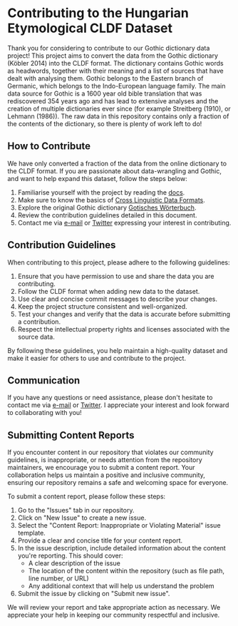 # Contributing to the Hungarian Etymological CLDF Dataset

Thank you for considering to contribute to our Gothic dictionary data project! This project aims to convert the data from the Gothic dictionary (Köbler 2014) into the CLDF format. The dictionary contains Gothic words as headwords, together with their meaning and a list of sources that have dealt with analysing them. Gothic belongs to the Eastern branch of Germanic, which belongs to the Indo-European language family. The main data source for Gothic is a 1600 year old bible translation that was rediscovered 354 years ago and has lead to extensive analyses and the creation of multiple dictionaries ever since (for example Streitberg (1910), or Lehmann (1986)). The raw data in this repository contains only a fraction of the contents of the dictionary, so there is plenty of work left to do!

## How to Contribute

We have only converted a fraction of the data from the online dictionary to the CLDF format. If you are passionate about data-wrangling and Gothic, and want to help expand this dataset, follow the steps below:

1. Familiarise yourself with the project by reading the [docs](https://koeblergothic.readthedocs.io/en/latest/home.html).
2. Make sure to know the basics of [Cross Linguistic Data Formats](https://cldf.clld.org/).
3. Explore the original Gothic dictionary [Gotisches Wörterbuch](https://www.koeblergerhard.de/got/got.html).
4. Review the contribution guidelines detailed in this document.
5. Contact me via [e-mail](mailto:viktor_martinovic@$removethis$eva.mpg.de) or [Twitter](https://twitter.com/martino_vik) expressing your interest in contributing.

## Contribution Guidelines

When contributing to this project, please adhere to the following guidelines:

1. Ensure that you have permission to use and share the data you are contributing.
2. Follow the CLDF format when adding new data to the dataset.
3. Use clear and concise commit messages to describe your changes.
4. Keep the project structure consistent and well-organized.
5. Test your changes and verify that the data is accurate before submitting a contribution.
6. Respect the intellectual property rights and licenses associated with the source data.

By following these guidelines, you help maintain a high-quality dataset and make it easier for others to use and contribute to the project.

## Communication

If you have any questions or need assistance, please don't hesitate to contact me via [e-mail](mailto:viktor_martinovic@$removethis$eva.mpg.de) or [Twitter](https://twitter.com/martino_vik). I appreciate your interest and look forward to collaborating with you!

## Submitting Content Reports

If you encounter content in our repository that violates our community guidelines, is inappropriate, or needs attention from the repository maintainers, we encourage you to submit a content report. Your collaboration helps us maintain a positive and inclusive community, ensuring our repository remains a safe and welcoming space for everyone.

To submit a content report, please follow these steps:

1. Go to the "Issues" tab in our repository.
2. Click on "New Issue" to create a new issue.
3. Select the "Content Report: Inappropriate or Violating Material" issue template.
4. Provide a clear and concise title for your content report.
5. In the issue description, include detailed information about the content you're reporting. This should cover:
    - A clear description of the issue
    - The location of the content within the repository (such as file path, line number, or URL)
    - Any additional context that will help us understand the problem
6. Submit the issue by clicking on "Submit new issue".

We will review your report and take appropriate action as necessary. We appreciate your help in keeping our community respectful and inclusive.

